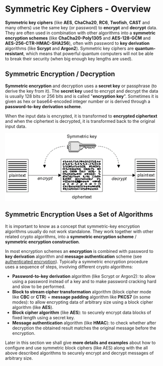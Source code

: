 # Symmetric Key Ciphers - Overview

**Symmetric key ciphers** \(like **AES**, **ChaCha20**, **RC6**, **Twofish**, **CAST** and many others\) use the same key \(or password\) to **encrypt** and **decrypt** data. They are often used in combination with other algorithms into a **symmetric encryption schemes** \(like **ChaCha20-Poly1305** and **AES-128-GCM** and **AES-256-CTR-HMAC-SHA256**\), often with password to **key derivation** algorithms \(like **Scrypt** and **Argon2**\). Symmetric key ciphers are **quantum-resistant**, which means that powerful quantum computers will not be able to break their security \(when big enough key lengths are used\).

## Symmetric Encryption / Decryption

**Symmetric encryption** and decryption uses a **secret key** or passphrase \(to derive the key from it\). The **secret key** used to encrypt and decrypt the data is usually 128 bits or 256 bits and is called "**encryption key**". Sometimes it is given as hex or base64-encoded integer number or is derived through a **password-to-key derivation scheme**.

When the input data is encrypted, it is transformed to **encrypted ciphertext** and when the ciphertext is decrypted, it is transformed back to the original input data.

![](/assets/symmetric-key-encryption-decryption.gif)

## Symmetric Encryption Uses a Set of Algorithms

It is important to know as a concept that symmetric-key encryption algorithms usually do not work standalone. They work together with other related crypto algorithms, into a **symmetric encryption scheme** / **symmetric encryption construction**.

In most encryption schemes an **encryption** is combined with password to **key derivation** algorithm and **message authentication** scheme \(see [authenticated encryption](https://en.wikipedia.org/wiki/Authenticated_encryption)\). Typically a symmetric encryption procedure uses a sequence of steps, involving different crypto algorithms:

* **Password-to-key derivation** algorithm \(like Scrypt or Argon2\): to allow using a password instead of a key and to make password cracking hard and slow to be performed.
* **Block to stream cipher transformation** algorithm \(block cipher mode like **CBC** or **CTR**\) + **message padding** algorithm like **PKCS7** \(in some modes\): to allow encrypting data of arbitrary size using a block cipher algorithm \(like **AES**\).
* **Block cipher algorithm** \(like **AES**\): to securely encrypt data blocks of fixed length using a secret key.
* **Message authentication** algorithm \(like **HMAC**\): to check whether after decryption the obtained result matches the original message before the encryption.

Later in this section we shall give **more details and examples** about how to configure and use symmetric block ciphers \(like AES\) along with the all above described algorithms to securely encrypt and decrypt messages of arbitrary size.

